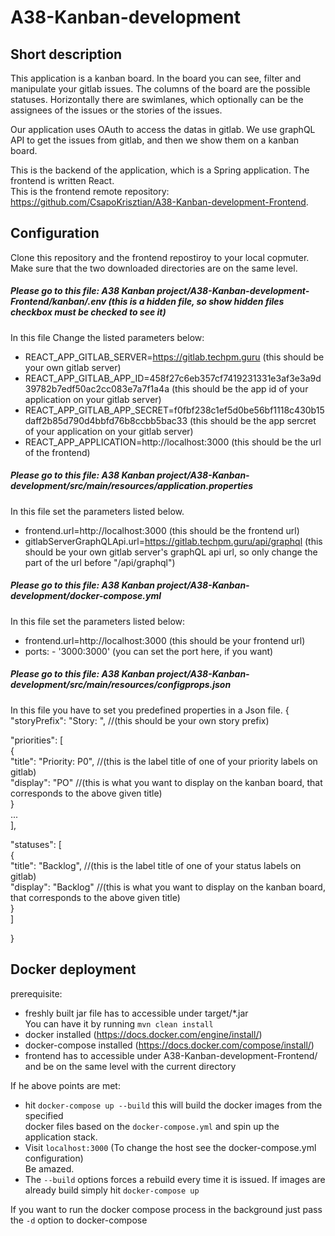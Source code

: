 # A38-Kanban-development

## Short description
This application is a kanban board. In the board you can see, filter and manipulate your gitlab issues. The columns of the board are the possible statuses. Horizontally there are swimlanes, which optionally can be the assignees of the issues or the stories of the issues.

Our application uses OAuth to access the datas in gitlab. We use graphQL API to get the issues from gitlab, and then we show them on a kanban board. 

This is the backend of the application, which is a Spring application. The frontend is written React.  
This is the frontend remote repository: https://github.com/CsapoKrisztian/A38-Kanban-development-Frontend.

## Configuration

Clone this repository and the frontend repostiroy to your local copmuter.
Make sure that the two downloaded directories are on the same level.

##### Please go to this file: A38 Kanban project/A38-Kanban-development-Frontend/kanban/.env (this is a hidden file, so show hidden files checkbox must be checked to see it)  
In this file Change the listed parameters below:

- REACT_APP_GITLAB_SERVER=https://gitlab.techpm.guru (this should be your own gitlab server)
- REACT_APP_GITLAB_APP_ID=458f27c6eb357cf7419231331e3af3e3a9d39782b7edf50ac2cc083e7a7f1a4a (this should be the app id of your application on your gitlab server)
- REACT_APP_GITLAB_APP_SECRET=f0fbf238c1ef5d0be56bf1118c430b15daff2b85d790d4bbfd76b8ccbb5bac33 (this should be the app sercret of your application on your gitlab server)
- REACT_APP_APPLICATION=http://localhost:3000 (this should be the url of the frontend)


##### Please go to this file: A38 Kanban project/A38-Kanban-development/src/main/resources/application.properties
In this file set the parameters listed below.
- frontend.url=http://localhost:3000 (this should be the frontend url)
- gitlabServerGraphQLApi.url=https://gitlab.techpm.guru/api/graphql (this should be your own gitlab server's graphQL api url, so only change the part of the url before "/api/graphql")

##### Please go to this file: A38 Kanban project/A38-Kanban-development/docker-compose.yml
In this file set the parameters listed below:

- frontend.url=http://localhost:3000 (this should be your frontend url)
- ports: - '3000:3000' (you can set the port here, if you want)

##### Please go to this file: A38 Kanban project/A38-Kanban-development/src/main/resources/configprops.json
In this file you have to set you predefined properties in a Json file.
{  
  "storyPrefix": "Story: ", //(this should be your own story prefix)  
  
  "priorities": [  
    {  
      "title": "Priority: P0", //(this is the label title of one of your priority labels on gitlab)  
      "display": "PO" //(this is what you want to display on the kanban board, that corresponds to the above given title)  
    }  
    ...  
  ],  
  
  "statuses": [  
    {  
      "title": "Backlog", //(this is the label title of one of your status labels on gitlab)  
      "display": "Backlog" //(this is what you want to display on the kanban board, that corresponds to the above given title)  
    }  
  ]  
  
}  
  

## Docker deployment

prerequisite:  
- freshly built jar file has to accessible under target/*.jar  
You can have it by running `mvn clean install` 
- docker installed (https://docs.docker.com/engine/install/)  
- docker-compose installed (https://docs.docker.com/compose/install/)  
- frontend has to accessible under A38-Kanban-development-Frontend/ and be on the same level with the current directory

If he above points are met:

- hit `docker-compose up --build` this will build the docker images from the specified  
docker files based on the `docker-compose.yml` and spin up the application stack.
- Visit `localhost:3000` (To change the host see the docker-compose.yml configuration)  
Be amazed.  
- The `--build` options forces a rebuild every time it is issued. If images are already build
simply hit `docker-compose up`
  
If you want to run the docker compose process in the background just pass the `-d` option to docker-compose
